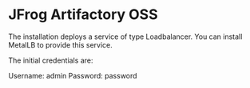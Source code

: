# JFrog Artifactory OSS

The installation deploys a service of type Loadbalancer. You can install MetalLB to provide this service.

The initial credentials are:

Username: admin
Password: password
